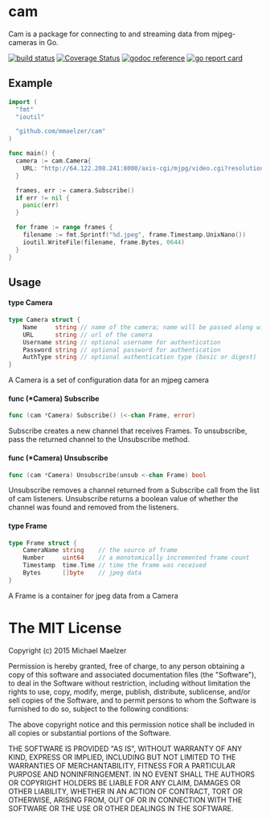 cam
===

Cam is a package for connecting to and streaming data from mjpeg-cameras in Go.

[![build status](https://secure.travis-ci.org/mmaelzer/cam.png)](http://travis-ci.org/mmaelzer/cam)
[![Coverage Status](https://coveralls.io/repos/mmaelzer/cam/badge.svg?branch=master&service=github)](https://coveralls.io/github/mmaelzer/cam?branch=master)
[![godoc reference](https://godoc.org/github.com/mmaelzer/cam?status.png)](https://godoc.org/github.com/mmaelzer/cam)
[![go report card](https://goreportcard.com/badge/github.com/mmaelzer/cam)](https://goreportcard.com/badge/github.com/mmaelzer/cam)

## Example

```go
import (
  "fmt"
  "ioutil"

  "github.com/mmaelzer/cam"
)

func main() {
  camera := cam.Camera{
    URL: "http://64.122.208.241:8000/axis-cgi/mjpg/video.cgi?resolution=320x240"
  }

  frames, err := camera.Subscribe()
  if err != nil {
    panic(err)
  }

  for frame := range frames {
    filename := fmt.Sprintf("%d.jpeg", frame.Timestamp.UnixNano())
    ioutil.WriteFile(filename, frame.Bytes, 0644)
  }
}
```

## Usage

#### type Camera

```go
type Camera struct {
	Name     string // name of the camera; name will be passed along with frames
	URL      string // url of the camera
	Username string // optional username for authentication
  	Password string // optional password for authentication
  	AuthType string // optional authentication type (basic or digest)
}
```

A Camera is a set of configuration data for an mjpeg camera

#### func (*Camera) Subscribe

```go
func (cam *Camera) Subscribe() (<-chan Frame, error)
```
Subscribe creates a new channel that receives Frames. To unsubscribe, pass the
returned channel to the Unsubscribe method.

#### func (*Camera) Unsubscribe

```go
func (cam *Camera) Unsubscribe(unsub <-chan Frame) bool
```
Unsubscribe removes a channel returned from a Subscribe call from the list of
cam listeners. Unsubscribe returns a boolean value of whether the channel was
found and removed from the listeners.

#### type Frame

```go
type Frame struct {
	CameraName string    // the source of frame
	Number     uint64    // a monotomically incremented frame count
	Timestamp  time.Time // time the frame was received
	Bytes      []byte    // jpeg data
}
```

A Frame is a container for jpeg data from a Camera


The MIT License
===============

Copyright (c) 2015 Michael Maelzer

Permission is hereby granted, free of charge, to any person obtaining a copy
of this software and associated documentation files (the "Software"), to deal
in the Software without restriction, including without limitation the rights
to use, copy, modify, merge, publish, distribute, sublicense, and/or sell
copies of the Software, and to permit persons to whom the Software is
furnished to do so, subject to the following conditions:

The above copyright notice and this permission notice shall be included in
all copies or substantial portions of the Software.

THE SOFTWARE IS PROVIDED "AS IS", WITHOUT WARRANTY OF ANY KIND, EXPRESS OR
IMPLIED, INCLUDING BUT NOT LIMITED TO THE WARRANTIES OF MERCHANTABILITY,
FITNESS FOR A PARTICULAR PURPOSE AND NONINFRINGEMENT. IN NO EVENT SHALL THE
AUTHORS OR COPYRIGHT HOLDERS BE LIABLE FOR ANY CLAIM, DAMAGES OR OTHER
LIABILITY, WHETHER IN AN ACTION OF CONTRACT, TORT OR OTHERWISE, ARISING FROM,
OUT OF OR IN CONNECTION WITH THE SOFTWARE OR THE USE OR OTHER DEALINGS IN
THE SOFTWARE.
